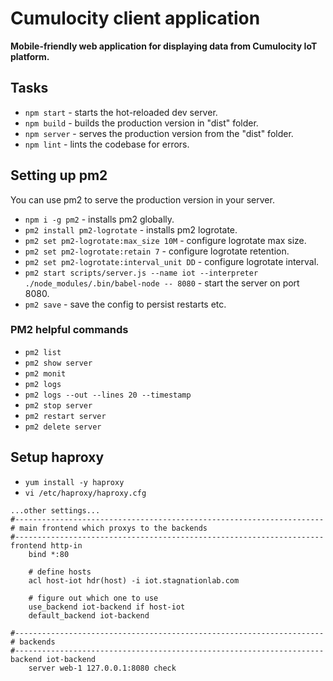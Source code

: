 # Cumulocity client application
**Mobile-friendly web application for displaying data from Cumulocity IoT platform.**

## Tasks
- `npm start` - starts the hot-reloaded dev server.
- `npm build` - builds the production version in "dist" folder.
- `npm server` - serves the production version from the "dist" folder.
- `npm lint` - lints the codebase for errors.

## Setting up pm2
You can use pm2 to serve the production version in your server.
- `npm i -g pm2` - installs pm2 globally.
- `pm2 install pm2-logrotate` - installs pm2 logrotate.
- `pm2 set pm2-logrotate:max_size 10M` - configure logrotate max size.
- `pm2 set pm2-logrotate:retain 7` - configure logrotate retention.
- `pm2 set pm2-logrotate:interval_unit DD` - configure logrotate interval.
- `pm2 start scripts/server.js --name iot --interpreter ./node_modules/.bin/babel-node -- 8080` - start the server on port 8080.
- `pm2 save` - save the config to persist restarts etc.

### PM2 helpful commands
- `pm2 list`
- `pm2 show server`
- `pm2 monit`
- `pm2 logs`
- `pm2 logs --out --lines 20 --timestamp`
- `pm2 stop server`
- `pm2 restart server`
- `pm2 delete server`

## Setup haproxy
- `yum install -y haproxy`
- `vi /etc/haproxy/haproxy.cfg`

```
...other settings...
#---------------------------------------------------------------------
# main frontend which proxys to the backends
#---------------------------------------------------------------------
frontend http-in
    bind *:80

    # define hosts
    acl host-iot hdr(host) -i iot.stagnationlab.com

    # figure out which one to use
    use_backend iot-backend if host-iot
    default_backend iot-backend

#---------------------------------------------------------------------
# backends
#---------------------------------------------------------------------
backend iot-backend
    server web-1 127.0.0.1:8080 check
```
